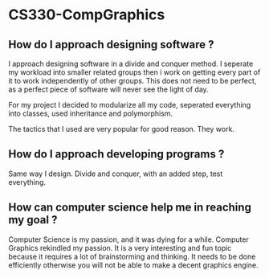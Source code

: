 # CS330-CompGraphics

## How do I approach designing software ?
I approach designing software in a divide and conquer method. I seperate my workload into smaller related groups then i work on getting every part of it to work independently of other groups. This does not need to be perfect, as a perfect piece of software will never see the light of day.

For my project I decided to modularize all my code, seperated everything into classes, used inheritance and polymorphism.

The tactics that I used are very popular for good reason. They work.

## How do I approach developing programs ?
Same way I design. Divide and conquer, with an added step, test everything.

## How can computer science help me in reaching my goal ?
Computer Science is my passion, and it was dying for a while. Computer Graphics rekindled my passion. It is a very interesting and fun topic because it requires a lot of brainstorming and thinking. It needs to be done efficiently otherwise you will not be able to make a decent graphics engine.
